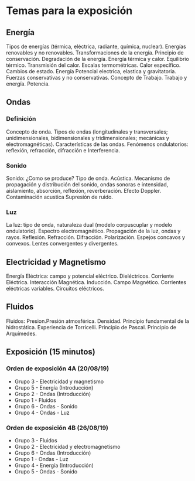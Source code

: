 # Temas para la exposición 

## Energía
Tipos de energías (térmica, eléctrica, radiante, química, nuclear). Energías renovables y no renovables. Transformaciones de la energía. Principio de conservación. Degradación de la energía. Energía térmica y calor. Equilibrio térmico. Transmisión del calor. Escalas termométricas. Calor específico. Cambios de estado. Energía Potencial electrica, elastica y gravitatoria. Fuerzas conservativas y no conservativas. Concepto de Trabajo. Trabajo y energía. Potencia.

## Ondas

### Definición
Concepto de onda. Tipos de ondas (longitudinales y transversales;  unidimensionales, bidimensionales y tridimensionales; mecánicas y electromagnéticas). Características de las ondas. Fenómenos ondulatorios: reflexión, refracción, difracción e Interferencia.

### Sonido
Sonido: ¿Como se produce? Tipo de onda. Acústica. Mecanismo de propagación y distribución del sonido, ondas sonoras e intensidad, aislamiento, absorción, reflexión, reverberación. Efecto Doppler. Contaminación acustica  Supresión de ruido.

### Luz
La luz: tipo de onda, naturaleza dual (modelo corpuscuplar y modelo ondulatorio). Espectro electromagnético. Propagación de la luz, ondas y rayos. Reflexión. Refracción. Difracción. Polarización. Espejos concavos y convexos. Lentes convergentes y divergentes.

## Electricidad y Magnetismo
Energía Eléctrica: campo y potencial eléctrico. Dieléctricos. Corriente Eléctrica. Interacción Magnética. Inducción. Campo Magnético. Corrientes eléctricas variables. Circuitos eléctricos. 

## Fluidos
Fluidos: Presion.Presión atmosférica. Densidad. Principio fundamental de la hidrostática. Experiencia de Torricelli. Principio de Pascal. Principio de Arquímedes.




## Exposición (15 minutos)

### Orden de exposición 4A (20/08/19)
* Grupo 3 - Electricidad y magnetismo
* Grupo 5 - Energía (Introducción)
* Grupo 2 - Ondas (Introducción)
* Grupo 1 - Fluidos
* Grupo 6 - Ondas - Sonido
* Grupo 4 - Ondas - Luz

### Orden de exposición 4B (26/08/19)
* Grupo 3 - Fluidos
* Grupo 2 - Electricidad y electromagnetismo
* Grupo 6 - Ondas (Introducción)
* Grupo 1 - Ondas - Luz
* Grupo 4 - Energía (Introducción)
* Grupo 5 - Ondas - Sonido


